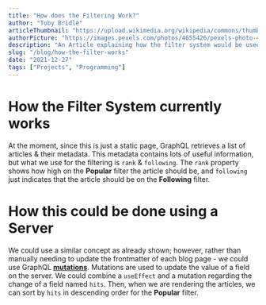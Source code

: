 ```yaml
---
title: "How does the Filtering Work?"
author: "Toby Bridle"
articleThumbnail: "https://upload.wikimedia.org/wikipedia/commons/thumb/1/14/Filter_font_awesome.svg/512px-Filter_font_awesome.svg.png"
authorPicture: "https://images.pexels.com/photos/4655426/pexels-photo-4655426.jpeg?cs=srgb&dl=pexels-jacob-pilatoe-4655426.jpg&fm=jpg"
description: "An Article explaining how the filter system would be used."
slug: "/blog/how-the-filter-works"
date: "2021-12-27"
tags: ["Projects", "Programming"]
---
```


# How the Filter System currently works

At the moment, since this is just a static page, GraphQL retrieves a list of articles & their metadata.
This metadata contains lots of useful information, but what we use for the filtering is `rank` & `following`. The `rank` property shows how high on the **Popular** filter the article should be, and `following` just indicates that the article should be on the **Following** filter.

# How this could be done using a Server

We could use a similar concept as already shown; however, rather than manually needing to update the frontmatter of each blog page - we could use GraphQL [**mutations**](https://graphql.org/learn/queries/). Mutations are used to update the value of a field on the server. We could combine a `useEffect` and a mutation regarding the change of a field named `hits`.
Then, when we are rendering the articles, we can sort by `hits` in descending order for the **Popular** filter.
